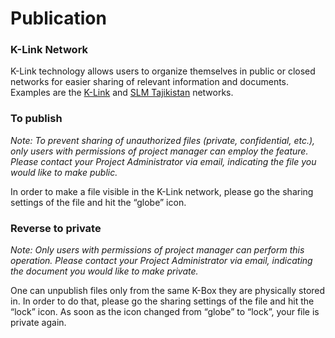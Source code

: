# Publication

### K-Link Network

K-Link technology allows users to organize themselves in public or closed networks for easier sharing of relevant information and documents. Examples are the [K-Link](https://klink.asia/) and [SLM Tajikistan](https://slmtj.net/) networks.

### To publish

_Note: To prevent sharing of unauthorized files (private, confidential, etc.), only users with permissions of project manager can employ the feature. Please contact your Project Administrator via email, indicating the file you would like to make public._

In order to make a file visible in the K-Link network, please go the sharing settings of the file and hit the “globe” icon. 

### Reverse to private

_Note: Only users with permissions of project manager can perform this operation. Please contact your Project Administrator via email, indicating the document you would like to make private._

One can unpublish files only from the same K-Box they are physically stored in. In order to do that, please go the sharing settings of the file and hit the “lock” icon. As soon as the icon changed from “globe” to “lock”, your file is private  again.


